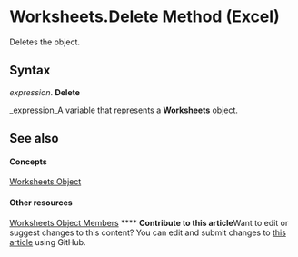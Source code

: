 
# Worksheets.Delete Method (Excel)

Deletes the object.


## Syntax

 _expression_. **Delete**

 _expression_A variable that represents a  **Worksheets** object.


## See also


#### Concepts


 [Worksheets Object](5ec467a6-97e3-98d7-0b14-845d20c15910.md)
#### Other resources


 [Worksheets Object Members](3e43b0e8-d34b-2e55-7a88-36bfe99af55e.md)
****   **Contribute to this article**Want to edit or suggest changes to this content? You can edit and submit changes to  [this article](https://github.com/jhershey00/VBA_Excel_Test/OpenXMLCon/articles/57f4066a-2b94-a27a-f9f1-43e77357c740.md) using GitHub.

